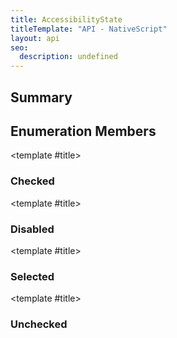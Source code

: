 ```yaml
---
title: AccessibilityState
titleTemplate: "API - NativeScript"
layout: api
seo:
  description: undefined
---
```


<!-- This page is auto generated, do not edit manually. -->
<!-- Run "yarn generate:api-docs" to regenerate -->

<script setup lang="ts">
  import { provide } from "vue";
  import API_DATA from "./AccessibilityState.data.json";
  
  provide('API_DATA', API_DATA);
</script>

## <Heading ignore>Summary</Heading>

<APIRefSummary v-once />

## Enumeration Members

<div class="">

<APIRef for="1226" v-once>

<template #title>

### Checked

</template>

</APIRef>

</div>

<div class="">

<APIRef for="1228" v-once>

<template #title>

### Disabled

</template>

</APIRef>

</div>

<div class="">

<APIRef for="1225" v-once>

<template #title>

### Selected

</template>

</APIRef>

</div>

<div class="">

<APIRef for="1227" v-once>

<template #title>

### Unchecked

</template>

</APIRef>

</div>
